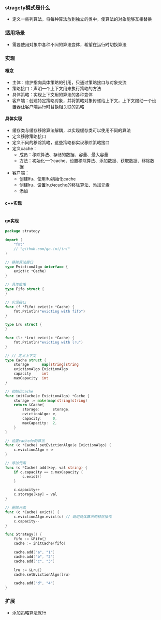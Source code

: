 ### stragety模式是什么
- 定义一些列算法，将每种算法放到独立的类中，使算法的对象能够互相替换
### 适用场景
- 需要使用对象中各种不同的算法变体，希望在运行时切换算法
### 实现
#### 概念
- 主体：维护指向具体策略的引用，只通过策略接口与对象交流
- 策略接口：声明一个上下文用来执行策略的方法
- 具体策略：实现上下文用的算法的各种变体
- 客户端：创建特定策略对象，并将策略对象传递给上下文，上下文踢动一个设置器让客户端运行时替换相关联的策略
#### 具体实现
- 缓存类与缓存移除算法解耦，以实现缓存类可以使用不同的算法
- 定义移除策略接口
- 定义不同的移除策略，这些策略都实现移除策略接口
- 定义cache：
	- 成员：移除算法、存储的数据、容量、最大容量
	- 方法：初始化一个cache、设置移除算法、添加数据、获取数据、移除数据
- 客户端：
	- 创建lfu、使用lfu初始化cache
	- 创建lru、设置lru为cache的移除算法、添加元素
	- 添加
#### c++实现
```c++

```
#### go实现
```go
package strategy

import (
	"fmt"
	// "github.com/go-ini/ini"
)

// 移除算法接口
type EvictionAlgo interface {
	evict(c *Cache)
}

// 具体策略
type Fifo struct {
}

// 实现接口
func (f *Fifo) evict(c *Cache) {
	fmt.Println("evicting with fifo")
}

type Lru struct {
}

func (lr *Lru) evict(c *Cache) {
	fmt.Println("evicting with lru")
}

// // 定义上下文
type Cache struct {
	storage      map[string]string
	evictionAlgo EvictionAlgo
	capacity     int
	maxCapacity  int
}

// 初始化cache
func initCache(e EvictionAlgo) *Cache {
	storage := make(map[string]string)
	return &Cache{
		storage:      storage,
		evictionAlgo: e,
		capacity:     0,
		maxCapacity:  2,
	}
}

// 设置cachede的算法
func (c *Cache) setEvictionAlgo(e EvictionAlgo) {
	c.evictionAlgo = e
}

// 添加元素
func (c *Cache) add(key, val string) {
	if c.capacity == c.maxCapacity {
		c.evict()
	}

	c.capacity++
	c.storage[key] = val
}

// 删除元素
func (c *Cache) evict() {
	c.evictionAlgo.evict(c) // 调用具体算法的移除操作
	c.capacity--
}

func Strategy() {
	fifo := &Fifo{}
	cache := initCache(fifo)

	cache.add("a", "1")
	cache.add("b", "2")
	cache.add("c", "3")

	lru := &Lru{}
	cache.setEvictionAlgo(lru)

	cache.add("d", "4")
}

```
### 扩展
- 添加策略算法就行